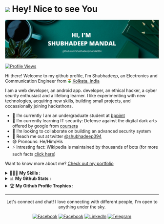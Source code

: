 <h1><img src="https://emojis.slackmojis.com/emojis/images/1531849430/4246/blob-sunglasses.gif?1531849430" width="30"/> Hey! Nice to see You </h1>

<a href="https://github.com/shubhadeepmandal394"><img src="https://github.com/shubhadeepmandal394/shubhadeepmandal394/blob/master/assets/githubBanner.png"></a>

[![Profile Views](https://komarev.com/ghpvc/?username=shubhadeepmandal394&color=4AB197&label=Profile+Views)](https://github.com/antonkomarev/github-profile-views-counter)

Hi there! Welcome to my github profile,
I'm Shubhadeep, an Electronics and Communication Engineer from <img src="https://github.com/shubhadeepmandal394/shubhadeepmandal394/blob/master/assets/indianFlag.png" width="12"/> [Kolkata, India](https://en.wikipedia.org/wiki/Kolkata)

I am a web developer, an android app. developer, an ethical hacker, a cyber seurity enthusiast and a lifelong learner. I like experimenting with new technologies, acquiring new skills, building small projects, and occassionally joining hackathons.

- 🔭 I’m currently I am an undergraduate student at [bppimt](https://bppimt.ac.in)
- 🌱 I’m currently learning IT security: Defense against the digital dark arts offered by google from [coursera](https://www.coursera.org/user/3ab0ba756fb4a2f2b6e1975d3017d09a)
- 👯 I’m looking to collaborate on building an advanced security system
- 💬 Reach me out at twitter [@shubhadeep394](https://twitter.com/shubhadeep394)
- 😄 Pronouns: He/Him/His
- ⚡ Intresting fact: Wikipedia is maintained by thousands of bots (for more such facts [click here](https://levelup.gitconnected.com/10-amazing-little-known-facts-about-technology-8dbbe27c20fd))

Want to know more about me? [Check out my portfolio](https://shubhadeepmandal394.netlify.app/)

<details>
<summary> 👨🏻‍💻 <b>My Skills :</b></summary>

<br>

![](https://img.shields.io/badge/Code-C-informational?style=flat&logo=c&logoColor=white&color=4AB197)
![](https://img.shields.io/badge/Code-React-informational?style=flat&logo=react&logoColor=white&color=4AB197)
![](https://img.shields.io/badge/Code-Python-informational?style=flat&logo=Python&logoColor=white&color=4AB197)
![](https://img.shields.io/badge/Code-Java-informational?style=flat&logo=Java&logoColor=white&color=4AB197)
![](https://img.shields.io/badge/Code-JavaScript-informational?style=flat&logo=JavaScript&logoColor=white&color=4AB197)
![](https://img.shields.io/badge/Code-MySQL-informational?style=flat&logo=MySQL&logoColor=white&color=4AB197)
![](https://img.shields.io/badge/Code-PHP-informational?style=flat&logo=PHP&logoColor=white&color=4AB197)
<br>

![](https://img.shields.io/badge/Test-Jest-informational?style=flat&logo=jest&logoColor=white&color=4AB197)
![](https://img.shields.io/badge/Test-Cypress-informational?style=flat&logo=Cypress&logoColor=white&color=4AB197)
<br>

![](https://img.shields.io/badge/Style-CSS-informational?style=flat&logo=CSS3&logoColor=white&color=4AB197)
![](https://img.shields.io/badge/Style-HTML-informational?style=flat&logo=HTML5&logoColor=white&color=4AB197)
<br>

![](https://img.shields.io/badge/Tools-Netlify-informational?style=flat&logo=netlify&logoColor=white&color=4AB197)
![](https://img.shields.io/badge/Tools-Xampp-informational?style=flat&logo=xampp&logoColor=white&color=4AB197)
<br>

</details>

<details>
 <summary> 📊 <b>My Github Stats :</b> </summary>
<br>
<p>
  <img src = "https://github-readme-stats.vercel.app/api?username=shubhadeepmandal394&show_icons=true&line_height=27&count_private=true&title_color=ffffff&text_color=c9cacc&icon_color=4AB097&bg_color=1A2B34">
  <img src = "https://github-readme-stats.vercel.app/api/top-langs/?username=shubhadeepmandal394&hide=css,java,html&title_color=ffffff&line_height=27&text_color=c9cacc&icon_color=4AB197&bg_color=1A2B34">

</p>
</details>

<details>
 <summary> 🏆 <b>My Github Profile Trophies :</b> </summary>
<br>
<p>

[![trophy](https://github-profile-trophy.vercel.app/?username=shubhadeepmandal394&title=Commit,Repositories,Stars,Followers,PullRequest,Issues&theme=darkhub&no-frame=true&margin-w=2&no-bg=false)](https://github.com/ryo-ma/github-profile-trophy)

</p>
</details>

<hr>

<p align = "center"> Let's connect and chat! I love connecting with different people, I'm open to anything under the sky. </p>
<p align = "center">
<a href="https://www.facebook.com/shubhadeepmandal394/" target="_blank"><img alt="Facebook" src="https://img.shields.io/badge/Facebook-1877F2?style=for-the-badge&logo=facebook&logoColor=white"/></a>
<a href="https://twitter.com/shubhadeep394" target="_blank"><img alt="Facebook" src="https://img.shields.io/badge/Twitter-1DA1F2?style=for-the-badge&logo=twitter&logoColor=white"/></a>
<a href="https://www.linkedin.com/in/shubhadeepmandal394/" target="_blank"><img alt="LinkedIn" src="https://img.shields.io/badge/LinkedIn-0077B5?style=for-the-badge&logo=linkedin&logoColor=white" /></a>
<a href="https://t.me/shubhadeepmandal394" target="_blank"><img alt="Telegram" src="https://img.shields.io/badge/Telegram-2CA5E0?style=for-the-badge&logo=telegram&logoColor=white"></a></p>

<!--
**shubhadeepmandal394/shubhadeepmandal394** is a ✨ _special_ ✨ repository because its `README.md` (this file) appears on your GitHub profile.

Here are some ideas to get you started:

- 🔭 I’m currently working on ...
- 🌱 I’m currently learning ...
- 👯 I’m looking to collaborate on ...
- 🤔 I’m looking for help with ...
- 💬 Ask me about ...
- 📫 How to reach me: ...
- 😄 Pronouns: ...
- ⚡ Fun fact: ...
-->
